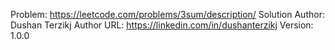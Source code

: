 Problem: https://leetcode.com/problems/3sum/description/
Solution Author: Dushan Terzikj
Author URL: https://linkedin.com/in/dushanterzikj
Version: 1.0.0